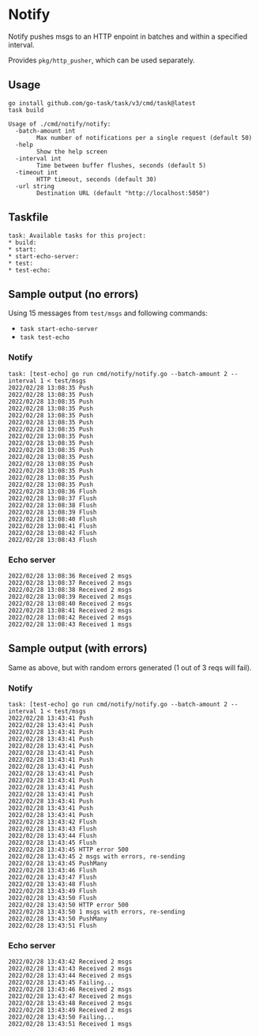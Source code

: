 # Notify

Notify pushes msgs to an HTTP enpoint in batches and within a specified interval.

Provides `pkg/http_pusher`, which can be used separately.

## Usage

```
go install github.com/go-task/task/v3/cmd/task@latest
task build
```

```
Usage of ./cmd/notify/notify:
  -batch-amount int
        Max number of notifications per a single request (default 50)
  -help
        Show the help screen
  -interval int
        Time between buffer flushes, seconds (default 5)
  -timeout int
        HTTP timeout, seconds (default 30)
  -url string
        Destination URL (default "http://localhost:5050")
```

## Taskfile

```
task: Available tasks for this project:
* build:
* start:
* start-echo-server:
* test:
* test-echo:
```

## Sample output (no errors)

Using 15 messages from `test/msgs` and following commands:
- `task start-echo-server`
- `task test-echo`

### Notify

```
task: [test-echo] go run cmd/notify/notify.go --batch-amount 2 --interval 1 < test/msgs
2022/02/28 13:08:35 Push
2022/02/28 13:08:35 Push
2022/02/28 13:08:35 Push
2022/02/28 13:08:35 Push
2022/02/28 13:08:35 Push
2022/02/28 13:08:35 Push
2022/02/28 13:08:35 Push
2022/02/28 13:08:35 Push
2022/02/28 13:08:35 Push
2022/02/28 13:08:35 Push
2022/02/28 13:08:35 Push
2022/02/28 13:08:35 Push
2022/02/28 13:08:35 Push
2022/02/28 13:08:35 Push
2022/02/28 13:08:35 Push
2022/02/28 13:08:36 Flush
2022/02/28 13:08:37 Flush
2022/02/28 13:08:38 Flush
2022/02/28 13:08:39 Flush
2022/02/28 13:08:40 Flush
2022/02/28 13:08:41 Flush
2022/02/28 13:08:42 Flush
2022/02/28 13:08:43 Flush
```

### Echo server

```
2022/02/28 13:08:36 Received 2 msgs
2022/02/28 13:08:37 Received 2 msgs
2022/02/28 13:08:38 Received 2 msgs
2022/02/28 13:08:39 Received 2 msgs
2022/02/28 13:08:40 Received 2 msgs
2022/02/28 13:08:41 Received 2 msgs
2022/02/28 13:08:42 Received 2 msgs
2022/02/28 13:08:43 Received 1 msgs
```

## Sample output (with errors)

Same as above, but with random errors generated (1 out of 3 reqs will fail).

### Notify

```
task: [test-echo] go run cmd/notify/notify.go --batch-amount 2 --interval 1 < test/msgs
2022/02/28 13:43:41 Push
2022/02/28 13:43:41 Push
2022/02/28 13:43:41 Push
2022/02/28 13:43:41 Push
2022/02/28 13:43:41 Push
2022/02/28 13:43:41 Push
2022/02/28 13:43:41 Push
2022/02/28 13:43:41 Push
2022/02/28 13:43:41 Push
2022/02/28 13:43:41 Push
2022/02/28 13:43:41 Push
2022/02/28 13:43:41 Push
2022/02/28 13:43:41 Push
2022/02/28 13:43:41 Push
2022/02/28 13:43:41 Push
2022/02/28 13:43:42 Flush
2022/02/28 13:43:43 Flush
2022/02/28 13:43:44 Flush
2022/02/28 13:43:45 Flush
2022/02/28 13:43:45 HTTP error 500
2022/02/28 13:43:45 2 msgs with errors, re-sending
2022/02/28 13:43:45 PushMany
2022/02/28 13:43:46 Flush
2022/02/28 13:43:47 Flush
2022/02/28 13:43:48 Flush
2022/02/28 13:43:49 Flush
2022/02/28 13:43:50 Flush
2022/02/28 13:43:50 HTTP error 500
2022/02/28 13:43:50 1 msgs with errors, re-sending
2022/02/28 13:43:50 PushMany
2022/02/28 13:43:51 Flush
```

### Echo server 

```
2022/02/28 13:43:42 Received 2 msgs
2022/02/28 13:43:43 Received 2 msgs
2022/02/28 13:43:44 Received 2 msgs
2022/02/28 13:43:45 Failing...
2022/02/28 13:43:46 Received 2 msgs
2022/02/28 13:43:47 Received 2 msgs
2022/02/28 13:43:48 Received 2 msgs
2022/02/28 13:43:49 Received 2 msgs
2022/02/28 13:43:50 Failing...
2022/02/28 13:43:51 Received 1 msgs
```